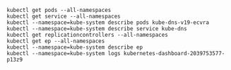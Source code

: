 
    kubectl get pods --all-namespaces
    kubectl get service --all-namespaces
    kubectl --namespace=kube-system describe pods kube-dns-v19-ecvra
    kubectl --namespace=kube-system describe service kube-dns
    kubectl get replicationcontrollers --all-namespaces
    kubectl get ep --all-namespaces
    kubectl --namespace=kube-system describe ep
    kubectl --namespace=kube-system logs kubernetes-dashboard-2039753577-p13z9
